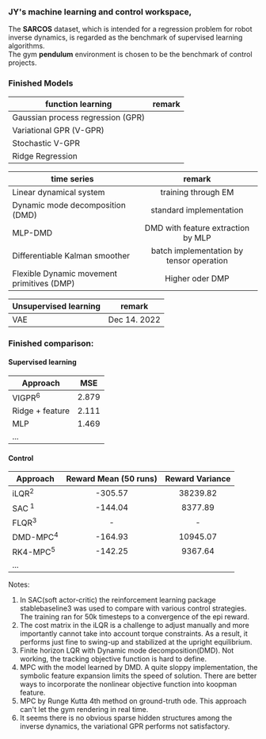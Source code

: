 ### JY's machine learning and control workspace, 
The **SARCOS** dataset, which is intended for a regression problem for robot inverse dynamics, is regarded as the benchmark of supervised learning algorithms.  
The gym **pendulum** environment is chosen to be the benchmark of control projects.
  
### Finished Models
| function learning      | remark           |
| ------------- |:-------------:|
| Gaussian process regression (GPR)	|  	|
| Variational GPR (V-GPR)      |  |
| Stochastic V-GPR      |       |
| Ridge Regression      |       |

| time series      | remark           |
| ------------- |:-------------:|
|  Linear dynamical system     |   training through EM    |
|  Dynamic mode decomposition (DMD)     |   standard implementation    |
|  MLP-DMD     |   DMD with feature extraction by MLP   |
|  Differentiable Kalman smoother     |   batch implementation by tensor operation   |
|  Flexible Dynamic movement primitives (DMP)     |   Higher oder DMP   |

| Unsupervised learning      | remark           |
| ------------- |:-------------:|
|   VAE    |   Dec 14. 2022    |

### Finished comparison:
#### Supervised learning  
| Approach      | MSE           |
| ------------- |:-------------:|
| VIGPR<sup>6 </sup>	|   2.879	|
| Ridge + feature      | 2.111 |
| MLP      | 1.469      |
| ... |       |
#### Control  
| Approach        | Reward Mean (50 runs) | Reward Variance|
| ------------- |:-------------:|:-------------:|
| iLQR<sup>2 </sup>      | -305.57 |   38239.82    |
| SAC<sup> 1 </sup> | -144.04 | 8377.89 |
| FLQR<sup>3 </sup> | - | - |
| DMD-MPC<sup>4 </sup> | -164.93 | 10945.07 |
| RK4-MPC<sup>5 </sup> | -142.25 | 9367.64 |
| ...| | |

Notes:  
1. In SAC(soft actor-critic) the reinforcement learning package stablebaseline3 was used to compare with various control strategies. The training ran for 50k timesteps to a convergence of the epi reward.  
2. The cost matrix in the iLQR is a challenge to adjust manually and more importantly cannot take into account torque constraints. As a result, it performs just fine to swing-up and stabilized at the upright equilibrium.
3. Finite horizon LQR with Dynamic mode decomposition(DMD). Not working, the tracking objective function is hard to define.  
4. MPC with the model learned by DMD. A quite sloppy implementation, the symbolic feature expansion limits the speed of solution. There are better ways to incorporate the nonlinear objective function into koopman feature.  
5. MPC by Runge Kutta 4th method on ground-truth ode. This approach can't let the gym rendering in real time.  
6. It seems there is no obvious sparse hidden structures among the inverse dynamics, the variational GPR performs not satisfactory.

